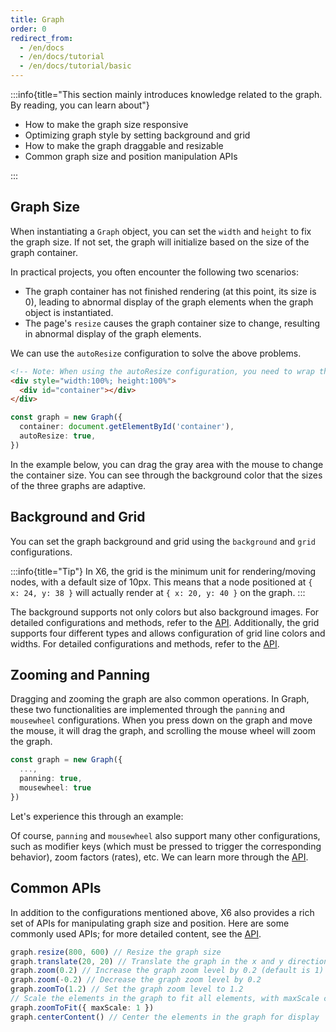 ```yaml
---
title: Graph
order: 0
redirect_from:
  - /en/docs
  - /en/docs/tutorial
  - /en/docs/tutorial/basic
---
```


:::info{title="This section mainly introduces knowledge related to the graph. By reading, you can learn about"}

- How to make the graph size responsive
- Optimizing graph style by setting background and grid
- How to make the graph draggable and resizable
- Common graph size and position manipulation APIs

:::

## Graph Size

When instantiating a `Graph` object, you can set the `width` and `height` to fix the graph size. If not set, the graph will initialize based on the size of the graph container.

In practical projects, you often encounter the following two scenarios:

- The graph container has not finished rendering (at this point, its size is 0), leading to abnormal display of the graph elements when the graph object is instantiated.
- The page's `resize` causes the graph container size to change, resulting in abnormal display of the graph elements.

We can use the `autoResize` configuration to solve the above problems.

```html
<!-- Note: When using the autoResize configuration, you need to wrap the graph container in an outer container that has a width and height of 100%. Listen for size changes on the outer container, and when the outer container size changes, the graph will automatically recalculate its width, height, and element positions. -->
<div style="width:100%; height:100%">
  <div id="container"></div>
</div>
```

```ts
const graph = new Graph({
  container: document.getElementById('container'),
  autoResize: true,
})
```

In the example below, you can drag the gray area with the mouse to change the container size. You can see through the background color that the sizes of the three graphs are adaptive.

<code id="auto-resize" src="@/src/tutorial/basic/graph/auto-resize/index.tsx"></code>

## Background and Grid

You can set the graph background and grid using the `background` and `grid` configurations.

<code id="background-grid" src="@/src/tutorial/basic/graph/background-grid/index.tsx"></code>

:::info{title="Tip"}
In X6, the grid is the minimum unit for rendering/moving nodes, with a default size of 10px. This means that a node positioned at `{ x: 24, y: 38 }` will actually render at `{ x: 20, y: 40 }` on the graph.
:::

The background supports not only colors but also background images. For detailed configurations and methods, refer to the [API](/api/graph/background). Additionally, the grid supports four different types and allows configuration of grid line colors and widths. For detailed configurations and methods, refer to the [API](/api/graph/grid).

## Zooming and Panning

Dragging and zooming the graph are also common operations. In Graph, these two functionalities are implemented through the `panning` and `mousewheel` configurations. When you press down on the graph and move the mouse, it will drag the graph, and scrolling the mouse wheel will zoom the graph.

```ts
const graph = new Graph({
  ...,
  panning: true,
  mousewheel: true
})
```

Let's experience this through an example:

<code id="panning-mousewheel" src="@/src/tutorial/basic/graph/panning-mousewheel/index.tsx"></code>

Of course, `panning` and `mousewheel` also support many other configurations, such as modifier keys (which must be pressed to trigger the corresponding behavior), zoom factors (rates), etc. We can learn more through the [API](/api/graph/mousewheel).

## Common APIs

In addition to the configurations mentioned above, X6 also provides a rich set of APIs for manipulating graph size and position. Here are some commonly used APIs; for more detailed content, see the [API](/api/graph/transform).

```ts
graph.resize(800, 600) // Resize the graph size
graph.translate(20, 20) // Translate the graph in the x and y directions
graph.zoom(0.2) // Increase the graph zoom level by 0.2 (default is 1)
graph.zoom(-0.2) // Decrease the graph zoom level by 0.2
graph.zoomTo(1.2) // Set the graph zoom level to 1.2
// Scale the elements in the graph to fit all elements, with maxScale configuration for the maximum zoom level
graph.zoomToFit({ maxScale: 1 })
graph.centerContent() // Center the elements in the graph for display
```

<code id="transform" src="@/src/tutorial/basic/graph/transform/index.tsx"></code>
